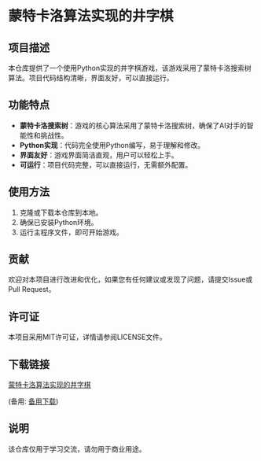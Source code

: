 # 蒙特卡洛算法实现的井字棋

## 项目描述

本仓库提供了一个使用Python实现的井字棋游戏，该游戏采用了蒙特卡洛搜索树算法。项目代码结构清晰，界面友好，可以直接运行。

## 功能特点

- **蒙特卡洛搜索树**：游戏的核心算法采用了蒙特卡洛搜索树，确保了AI对手的智能性和挑战性。
- **Python实现**：代码完全使用Python编写，易于理解和修改。
- **界面友好**：游戏界面简洁直观，用户可以轻松上手。
- **可运行**：项目代码完整，可以直接运行，无需额外配置。

## 使用方法

1. 克隆或下载本仓库到本地。
2. 确保已安装Python环境。
3. 运行主程序文件，即可开始游戏。

## 贡献

欢迎对本项目进行改进和优化，如果您有任何建议或发现了问题，请提交Issue或Pull Request。

## 许可证

本项目采用MIT许可证，详情请参阅LICENSE文件。

## 下载链接
[蒙特卡洛算法实现的井字棋](https://pan.quark.cn/s/2435adacb0a8) 

(备用: [备用下载](https://pan.baidu.com/s/1Dc0fhLFy_1_O4FuXeoERdA?pwd=1234))

## 说明

该仓库仅用于学习交流，请勿用于商业用途。
